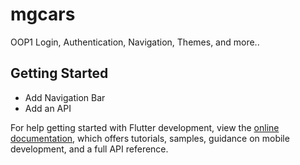 # mgcars

OOP1 Login, Authentication, Navigation, Themes, and more..

## Getting Started

- Add Navigation Bar
- Add an API

For help getting started with Flutter development, view the
[online documentation](https://docs.flutter.dev/), which offers tutorials,
samples, guidance on mobile development, and a full API reference.
